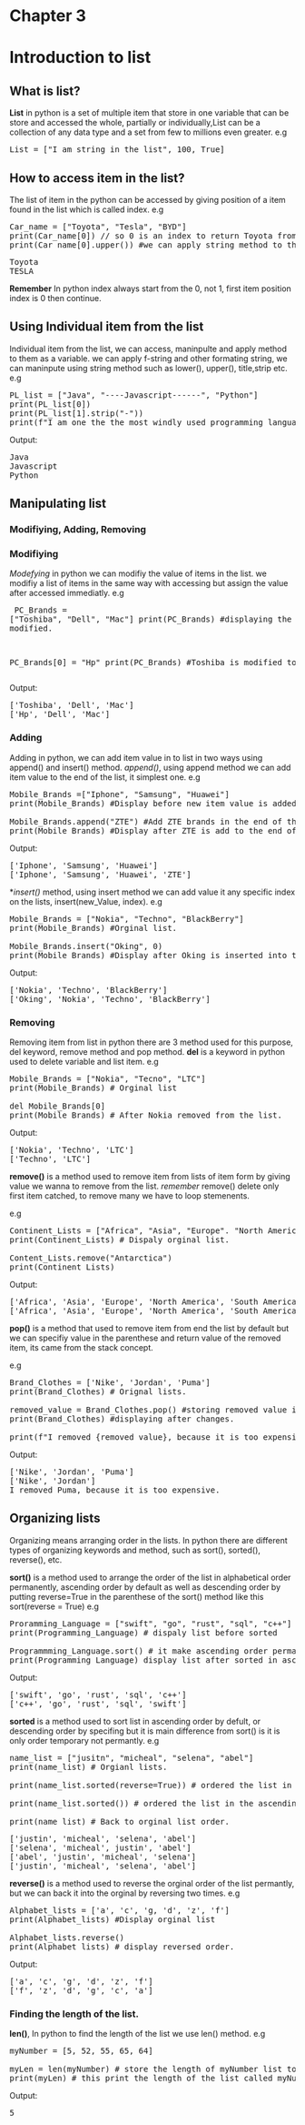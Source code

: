 # Chapter 3
# Introduction to list 
## What is list?
**List** in python is a set of multiple item that store in one variable that can be store and accessed the whole, partially or individually,List can be a collection of any data type and a set from few to millions even greater.
e.g 
<pre>List = ["I am string in the list", 100, True]
</pre>
## How to access item in the list?
The list of item in the python can be accessed by giving position of a item found in the list which is called index.
e.g
<pre>
Car_name = ["Toyota", "Tesla", "BYD"]
print(Car_name[0]) // so 0 is an index to return Toyota from the list.
print(Car_name[0].upper()) #we can apply string method to this index because its string data, we can do to other also becasue other also have string data type.
</pre>
<pre>
Toyota
TESLA
</pre>
**Remember** 
In python index always start from the 0, not 1, first item position index is 0 then continue.
## Using Individual item from the list 
Individual item from the list, we can access, maninpulte and apply method to them as a variable.
we can apply f-string and other formating string, we can maninpute using string method such as lower(), upper(), title,strip etc.
e.g 
<pre>
PL_list = ["Java", "----Javascript------", "Python"]
print(PL_list[0])
print(PL_list[1].strip("-"))
print(f"I am one the the most windly used programming language {PL_list[2]})
</pre>
Output: 
<pre>
Java
Javascript
Python
</pre>
## Manipulating list
### Modifiying, Adding, Removing

### Modifiying
*Modefying*  in python we can modifiy the value of items in the list.
we modifiy a list of items in the same way with accessing but assign the value after accessed immediatly.
e.g <pre>
PC_Brands = ["Toshiba", "Dell", "Mac"]
print(PC_Brands) #displaying the list before modified.

PC_Brands[0] = "Hp"
print(PC_Brands) #Toshiba is modified to Hp
</pre>
Output: 
<pre>
['Toshiba', 'Dell', 'Mac']
['Hp', 'Dell', 'Mac']
</pre>

### Adding
Adding in python, we can add item value in to list in two ways using append() and insert() method.
*append()*, using append method we can add item value to the end of the list, it simplest one.
e.g 
<pre>
Mobile_Brands =["Iphone", "Samsung", "Huawei"]
print(Mobile_Brands) #Display before new item value is added.

Mobile_Brands.append("ZTE") #Add ZTE brands in the end of the list of Mobile_Brands.
print(Mobile_Brands) #Display after ZTE is add to the end of the list.
</pre>
Output: 
<pre>
['Iphone', 'Samsung', 'Huawei']
['Iphone', 'Samsung', 'Huawei', 'ZTE']
</pre>

**insert()* method, using insert method we can add value it any specific index on the lists, insert(new_Value, index).
e.g 
<pre>
Mobile_Brands = ["Nokia", "Techno", "BlackBerry"]
print(Mobile_Brands) #Orginal list.

Mobile_Brands.insert("Oking", 0)
print(Mobile_Brands) #Display after Oking is inserted into the list in 0 index.
</pre>
Output:
<pre>
['Nokia', 'Techno', 'BlackBerry']
['Oking', 'Nokia', 'Techno', 'BlackBerry']
</pre>

### Removing
Removing item from list in python there are 3 method used for this purpose, del keyword, remove method and pop method.
**del** is a keyword in python used to delete variable and list item.
e.g 
<pre>
Mobile_Brands = ["Nokia", "Tecno", "LTC"]
print(Mobile_Brands) # Orginal list

del Mobile_Brands[0]
print(Mobile_Brands) # After Nokia removed from the list.
</pre>
Output:
<pre>
['Nokia', 'Techno', 'LTC']
['Techno', 'LTC']
</pre>


**remove()** is a method used to remove item from lists of item form by giving value we wanna to remove from the list.
*remember* remove() delete only first item catched, to remove many we have to loop stemenents.

e.g 
<pre>
Continent_Lists = ["Africa", "Asia", "Europe". "North America", "South America", "Antarctica"]
print(Continent_Lists) # Dispaly orginal list.

Content_Lists.remove("Antarctica")
print(Continent_Lists)
</pre>
Output:
<pre>
['Africa', 'Asia', 'Europe', 'North America', 'South America', 'Antarctica']
['Africa', 'Asia', 'Europe', 'North America', 'South America']
</pre>


**pop()** is a method that used to remove item from end the list by default but we can specifiy value in the parenthese and return value of the removed item, its came from the stack concept.

e.g
<pre>
Brand_Clothes = ['Nike', 'Jordan', 'Puma']
print(Brand_Clothes) # Orignal lists.

removed_value = Brand_Clothes.pop() #storing removed value in new variable called removed_value
print(Brand_Clothes) #displaying after changes.

print(f"I removed {removed_value}, because it is too expensive") #display the removed value.
</pre>
Output:
<pre>
['Nike', 'Jordan', 'Puma']
['Nike', 'Jordan']
I removed Puma, because it is too expensive.
</pre>


## Organizing lists
Organizing means arranging order in the lists.
In python there are different types of organizing keywords and method, such as sort(), sorted(), reverse(), etc.

**sort()** is a method used to arrange the order of the list in alphabetical order permanently, ascending order by default as well as descending order by putting reverse=True in the parenthese of the sort() method like this sort(reverse = True)
e.g 
<pre>
Proramming_Language = ["swift", "go", "rust", "sql", "c++"]
print(Programming_Language) # dispaly list before sorted

Programmming_Language.sort() # it make ascending order permantly we can do descending by doing e.g Programming_Language.sort(reverse=True)
print(Programming Language) display list after sorted in ascending order.  
</pre>
Output: 
<pre>
['swift', 'go', 'rust', 'sql', 'c++']
['c++', 'go', 'rust', 'sql', 'swift']
</pre>

**sorted** is a method used to sort list in ascending order by defult, or descending order by specifing but it is main difference from sort() is it is only order temporary not permantly.
e.g 
<pre>
name_list = ["jusitn", "micheal", "selena", "abel"]
print(name_list) # Orgianl lists.

print(name_list.sorted(reverse=True)) # ordered the list in the descending order.

print(name_list.sorted()) # ordered the list in the ascending order.

print(name_list) # Back to orginal list order.
</pre>
<pre>
['justin', 'micheal', 'selena', 'abel']
['selena', 'micheal', justin', 'abel']
['abel', 'justin', 'micheal', 'selena']
['justin', 'micheal', 'selena', 'abel']
</pre>

**reverse()** is a method used to reverse the orginal order of the list permantly, but we can back it into the orginal by reversing two times.
e.g 
<pre>
Alphabet_lists = ['a', 'c', 'g, 'd', 'z', 'f']
print(Alphabet_lists) #Display orginal list

Alphabet_lists.reverse() 
print(Alphabet_lists) # display reversed order.
</pre>

Output:
<pre>
['a', 'c', 'g', 'd', 'z', 'f']
['f', 'z', 'd', 'g', 'c', 'a']
</pre>

### Finding the length of the list.
**len()**, In python to find the length of the list we use len() method.
e.g 
<pre>
myNumber = [5, 52, 55, 65, 64]

myLen = len(myNumber) # store the length of myNumber list to myLen variable.
print(myLen) # this print the length of the list called myNumber.
</pre>
Output:
<pre>
5
</pre>
